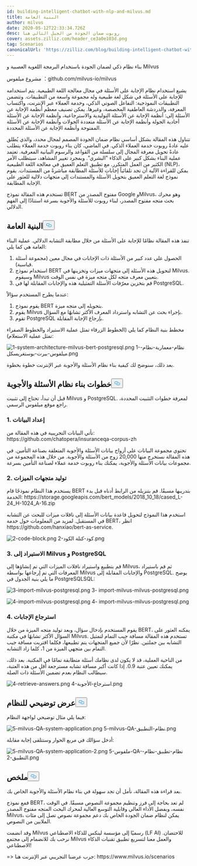 ```yaml
---
id: building-intelligent-chatbot-with-nlp-and-milvus.md
title: البنية العامة
author: milvus
date: 2020-05-12T22:33:34.726Z
desc: روبوت ضمان الجودة من الجيل التالي هنا
cover: assets.zilliz.com/header_ce3a0e103d.png
tag: Scenarios
canonicalUrl: 'https://zilliz.com/blog/building-intelligent-chatbot-with-nlp-and-milvus'
---
```

<custom-h1>بناء نظام ذكي لضمان الجودة باستخدام البرمجة اللغوية العصبية و Milvus</custom-h1><p>مشروع ميلفوس ：github.com/milvus-io/milvus</p>
<p>يشيع استخدام نظام الإجابة على الأسئلة في مجال معالجة اللغة الطبيعية. يتم استخدامه للإجابة على الأسئلة في شكل لغة طبيعية وله مجموعة واسعة من التطبيقات. وتتضمن التطبيقات النموذجية: التفاعل الصوتي الذكي، وخدمة العملاء عبر الإنترنت، واكتساب المعرفة، والدردشة العاطفية المخصصة، وغيرها. يمكن تصنيف معظم أنظمة الإجابة عن الأسئلة إلى: أنظمة الإجابة عن الأسئلة التوليدية والاسترجاعية، وأنظمة الإجابة عن الأسئلة أحادية الجولة وأنظمة الإجابة عن الأسئلة متعددة الجولات وأنظمة الإجابة عن الأسئلة المفتوحة وأنظمة الإجابة عن الأسئلة المحددة.</p>
<p>تتناول هذه المقالة بشكل أساسي نظام ضمان الجودة المصمم لمجال محدد، والذي يُطلق عليه عادةً روبوت خدمة العملاء الذكي. في الماضي، كان بناء روبوت خدمة العملاء يتطلب عادةً تحويل معرفة المجال إلى سلسلة من القواعد والرسوم البيانية المعرفية. تعتمد عملية البناء بشكل كبير على الذكاء "البشري". وبمجرد تغيير المشاهد، سيتطلب الأمر الكثير من العمل المتكرر. مع تطبيق التعلم العميق في معالجة اللغة الطبيعية (NLP)، يمكن للقراءة الآلية أن تجد تلقائياً إجابات للأسئلة المطابقة مباشرةً من المستندات. يقوم نموذج لغة التعلم العميق بتحويل الأسئلة والمستندات إلى متجهات دلالية للعثور على الإجابة المطابقة.</p>
<p>تستخدم هذه المقالة نموذج BERT مفتوح المصدر من Google وMilvus، وهو محرك بحث متجه مفتوح المصدر، لبناء روبوت للأسئلة والأجوبة بسرعة استنادًا إلى الفهم الدلالي.</p>
<h2 id="Overall-Architecture" class="common-anchor-header">البنية العامة<button data-href="#Overall-Architecture" class="anchor-icon" translate="no">
      <svg translate="no"
        aria-hidden="true"
        focusable="false"
        height="20"
        version="1.1"
        viewBox="0 0 16 16"
        width="16"
      >
        <path
          fill="#0092E4"
          fill-rule="evenodd"
          d="M4 9h1v1H4c-1.5 0-3-1.69-3-3.5S2.55 3 4 3h4c1.45 0 3 1.69 3 3.5 0 1.41-.91 2.72-2 3.25V8.59c.58-.45 1-1.27 1-2.09C10 5.22 8.98 4 8 4H4c-.98 0-2 1.22-2 2.5S3 9 4 9zm9-3h-1v1h1c1 0 2 1.22 2 2.5S13.98 12 13 12H9c-.98 0-2-1.22-2-2.5 0-.83.42-1.64 1-2.09V6.25c-1.09.53-2 1.84-2 3.25C6 11.31 7.55 13 9 13h4c1.45 0 3-1.69 3-3.5S14.5 6 13 6z"
        ></path>
      </svg>
    </button></h2><p>تنفذ هذه المقالة نظامًا للإجابة على الأسئلة من خلال مطابقة التشابه الدلالي. عملية البناء العامة هي كما يلي:</p>
<ol>
<li>الحصول على عدد كبير من الأسئلة ذات الإجابات في مجال معين (مجموعة أسئلة قياسية).</li>
<li>استخدام نموذج BERT لتحويل هذه الأسئلة إلى متجهات ميزات وتخزينها في Milvus. وسيقوم Milvus بتعيين معرف متجه لكل متجه ميزة في نفس الوقت.</li>
<li>قم بتخزين معرّفات الأسئلة التمثيلية هذه والإجابات المقابلة لها في PostgreSQL.</li>
</ol>
<p>عندما يطرح المستخدم سؤالاً:</p>
<ol>
<li>يقوم نموذج BERT بتحويله إلى متجه ميزة.</li>
<li>يقوم Milvus بإجراء بحث عن التشابه واسترداد المعرف الأكثر تشابهًا مع السؤال.</li>
<li>تقوم PostgreSQL بإرجاع الإجابة المقابلة.</li>
</ol>
<p>مخطط بنية النظام كما يلي (الخطوط الزرقاء تمثل عملية الاستيراد والخطوط الصفراء تمثل عملية الاستعلام):</p>
<p>
  
   <span class="img-wrapper"> <img translate="no" src="https://assets.zilliz.com/1_system_architecture_milvus_bert_postgresql_63de466754.png" alt="1-system-architecture-milvus-bert-postgresql.png" class="doc-image" id="1-system-architecture-milvus-bert-postgresql.png" />
   </span> <span class="img-wrapper"> <span>1-نظام-معمارية-نظام-ميلفوس-بيرت-بوستغريسكل.png</span> </span></p>
<p>بعد ذلك، سنوضح لك كيفية بناء نظام الأسئلة والأجوبة عبر الإنترنت خطوة بخطوة.</p>
<h2 id="Steps-to-Build-the-QA-System" class="common-anchor-header">خطوات بناء نظام الأسئلة والأجوبة<button data-href="#Steps-to-Build-the-QA-System" class="anchor-icon" translate="no">
      <svg translate="no"
        aria-hidden="true"
        focusable="false"
        height="20"
        version="1.1"
        viewBox="0 0 16 16"
        width="16"
      >
        <path
          fill="#0092E4"
          fill-rule="evenodd"
          d="M4 9h1v1H4c-1.5 0-3-1.69-3-3.5S2.55 3 4 3h4c1.45 0 3 1.69 3 3.5 0 1.41-.91 2.72-2 3.25V8.59c.58-.45 1-1.27 1-2.09C10 5.22 8.98 4 8 4H4c-.98 0-2 1.22-2 2.5S3 9 4 9zm9-3h-1v1h1c1 0 2 1.22 2 2.5S13.98 12 13 12H9c-.98 0-2-1.22-2-2.5 0-.83.42-1.64 1-2.09V6.25c-1.09.53-2 1.84-2 3.25C6 11.31 7.55 13 9 13h4c1.45 0 3-1.69 3-3.5S14.5 6 13 6z"
        ></path>
      </svg>
    </button></h2><p>قبل أن تبدأ، تحتاج إلى تثبيت Milvus و PostgreSQL. لمعرفة خطوات التثبيت المحددة، راجع موقع ميلفوس الرسمي.</p>
<h3 id="1-Data-preparation" class="common-anchor-header">1. إعداد البيانات</h3><p>تأتي البيانات التجريبية في هذه المقالة من: https://github.com/chatopera/insuranceqa-corpus-zh</p>
<p>تحتوي مجموعة البيانات على أزواج بيانات الأسئلة والأجوبة المتعلقة بصناعة التأمين. في هذه المقالة نستخرج منها 20,000 زوج من الأسئلة والأجوبة. من خلال هذه المجموعة من مجموعات بيانات الأسئلة والأجوبة، يمكنك بناء روبوت خدمة عملاء لصناعة التأمين بسرعة.</p>
<h3 id="2-Generate-feature-vectors" class="common-anchor-header">2. توليد متجهات الميزات</h3><p>يستخدم هذا النظام نموذجًا قام BERT بتدريبها مسبقًا. قم بتنزيله من الرابط أدناه قبل بدء الخدمة: https://storage.googleapis.com/bert_models/2018_10_18/cased_L-24_H-1024_A-16.zip</p>
<p>استخدم هذا النموذج لتحويل قاعدة بيانات الأسئلة إلى ناقلات ميزات للبحث عن التشابه في المستقبل. لمزيد من المعلومات حول خدمة BERT، انظر https://github.com/hanxiao/bert-as-service.</p>
<p>
  
   <span class="img-wrapper"> <img translate="no" src="https://assets.zilliz.com/2_code_block_e1b2021a91.png" alt="2-code-block.png" class="doc-image" id="2-code-block.png" />
   </span> <span class="img-wrapper"> <span>2-كود-كتلة الكود.png</span> </span></p>
<h3 id="3-Import-to-Milvus-and-PostgreSQL" class="common-anchor-header">3. الاستيراد إلى Milvus و PostgreSQL</h3><p>قم بتطبيع واستيراد ناقلات الميزات التي تم إنشاؤها إلى Milvus، ثم قم باستيراد المعرفات التي تم إرجاعها بواسطة Milvus والإجابات المقابلة إلى PostgreSQL. يوضح ما يلي بنية الجدول في PostgreSQLSQL:</p>
<p>
  
   <span class="img-wrapper"> <img translate="no" src="https://assets.zilliz.com/3_import_milvus_postgresql_bb2a258c61.png" alt="3-import-milvus-postgresql.png" class="doc-image" id="3-import-milvus-postgresql.png" />
   </span> <span class="img-wrapper"> <span>3- import-milvus-milvus-postgresql.png</span> </span></p>
<p>
  
   <span class="img-wrapper"> <img translate="no" src="https://assets.zilliz.com/4_import_milvus_postgresql_2abc29a4c4.png" alt="4-import-milvus-postgresql.png" class="doc-image" id="4-import-milvus-postgresql.png" />
   </span> <span class="img-wrapper"> <span>4- import-milvus-milvus-postgresql.png</span> </span></p>
<h3 id="4-Retrieve-Answers" class="common-anchor-header">4. استرجاع الإجابات</h3><p>يقوم المستخدم بإدخال سؤال، وبعد توليد متجه الميزة من خلال BERT، يمكنه العثور على السؤال الأكثر تشابهًا في مكتبة Milvus. تستخدم هذه المقالة مسافة جيب التمام لتمثيل التشابه بين جملتين. نظرًا لأن جميع المتجهات يتم تطبيعها، فكلما اقتربت مسافة جيب التمام بين متجهي الميزة من 1، كلما زاد التشابه.</p>
<p>من الناحية العملية، قد لا يكون لدى نظامك أسئلة متطابقة تمامًا في المكتبة. بعد ذلك، يمكنك تعيين عتبة 0.9. إذا كانت أكبر مسافة تشابه مسترجعة أقل من هذه العتبة، سيطالب النظام بعدم تضمين الأسئلة ذات الصلة.</p>
<p>
  
   <span class="img-wrapper"> <img translate="no" src="https://assets.zilliz.com/4_retrieve_answers_6424db1032.png" alt="4-retrieve-answers.png" class="doc-image" id="4-retrieve-answers.png" />
   </span> <span class="img-wrapper"> <span>4-استرجاع-الأجوبة.png</span> </span></p>
<h2 id="System-Demonstration" class="common-anchor-header">عرض توضيحي للنظام<button data-href="#System-Demonstration" class="anchor-icon" translate="no">
      <svg translate="no"
        aria-hidden="true"
        focusable="false"
        height="20"
        version="1.1"
        viewBox="0 0 16 16"
        width="16"
      >
        <path
          fill="#0092E4"
          fill-rule="evenodd"
          d="M4 9h1v1H4c-1.5 0-3-1.69-3-3.5S2.55 3 4 3h4c1.45 0 3 1.69 3 3.5 0 1.41-.91 2.72-2 3.25V8.59c.58-.45 1-1.27 1-2.09C10 5.22 8.98 4 8 4H4c-.98 0-2 1.22-2 2.5S3 9 4 9zm9-3h-1v1h1c1 0 2 1.22 2 2.5S13.98 12 13 12H9c-.98 0-2-1.22-2-2.5 0-.83.42-1.64 1-2.09V6.25c-1.09.53-2 1.84-2 3.25C6 11.31 7.55 13 9 13h4c1.45 0 3-1.69 3-3.5S14.5 6 13 6z"
        ></path>
      </svg>
    </button></h2><p>فيما يلي مثال توضيحي لواجهة النظام:</p>
<p>
  
   <span class="img-wrapper"> <img translate="no" src="https://assets.zilliz.com/5_milvus_QA_system_application_e5860cee42.png" alt="5-milvus-QA-system-application.png" class="doc-image" id="5-milvus-qa-system-application.png" />
   </span> <span class="img-wrapper"> <span>5-milvus-QA-نظام-التطبيق.png</span> </span></p>
<p>أدخل سؤالك في مربع الحوار وستتلقى إجابة مقابلة:</p>
<p>
  
   <span class="img-wrapper"> <img translate="no" src="https://assets.zilliz.com/5_milvus_QA_system_application_2_8064237e2a.png" alt="5-milvus-QA-system-application-2.png" class="doc-image" id="5-milvus-qa-system-application-2.png" />
   </span> <span class="img-wrapper"> <span>5-ملفوس-QA-نظام-تطبيق-نظام-التطبيق-2.png</span> </span></p>
<h2 id="Summary" class="common-anchor-header">ملخص<button data-href="#Summary" class="anchor-icon" translate="no">
      <svg translate="no"
        aria-hidden="true"
        focusable="false"
        height="20"
        version="1.1"
        viewBox="0 0 16 16"
        width="16"
      >
        <path
          fill="#0092E4"
          fill-rule="evenodd"
          d="M4 9h1v1H4c-1.5 0-3-1.69-3-3.5S2.55 3 4 3h4c1.45 0 3 1.69 3 3.5 0 1.41-.91 2.72-2 3.25V8.59c.58-.45 1-1.27 1-2.09C10 5.22 8.98 4 8 4H4c-.98 0-2 1.22-2 2.5S3 9 4 9zm9-3h-1v1h1c1 0 2 1.22 2 2.5S13.98 12 13 12H9c-.98 0-2-1.22-2-2.5 0-.83.42-1.64 1-2.09V6.25c-1.09.53-2 1.84-2 3.25C6 11.31 7.55 13 9 13h4c1.45 0 3-1.69 3-3.5S14.5 6 13 6z"
        ></path>
      </svg>
    </button></h2><p>بعد قراءة هذه المقالة، نأمل أن تجد سهولة في بناء نظام الأسئلة والأجوبة الخاص بك.</p>
<p>فمع نموذج BERT، لم تعد بحاجة إلى فرز وتنظيم مجموعة النصوص مسبقًا. في الوقت نفسه، وبفضل الأداء العالي وقابلية التوسع العالية لمحرك البحث المتجه مفتوح المصدر Milvus، يمكن لنظام ضمان الجودة الخاص بك دعم مجموعة نصوص تصل إلى مئات الملايين من النصوص.</p>
<p>وقد انضمت Milvus رسميًا إلى مؤسسة لينكس للذكاء الاصطناعي (LF AI) للاحتضان. نرحب بك للانضمام إلى مجتمع Milvus والعمل معنا لتسريع تطبيق تقنيات الذكاء الاصطناعي!</p>
<p>=&gt; جرب عرضنا التجريبي عبر الإنترنت هنا: https://www.milvus.io/scenarios</p>
